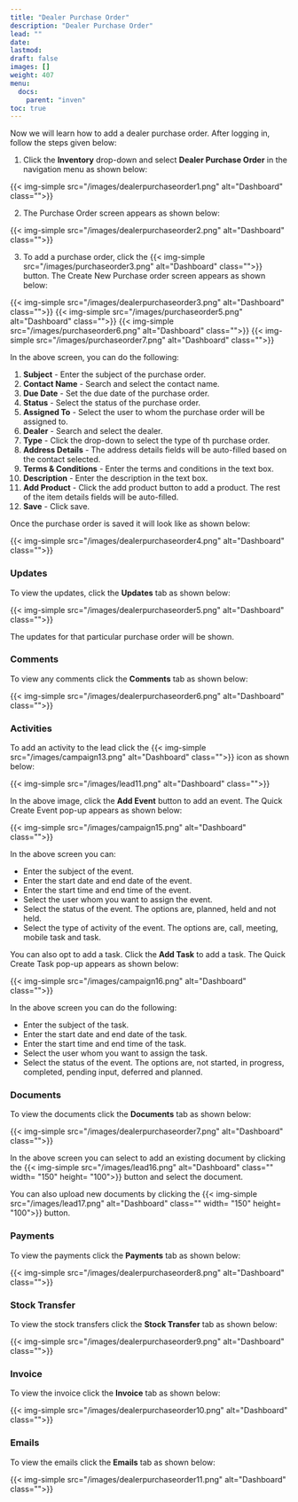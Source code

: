 ```yaml
---
title: "Dealer Purchase Order"
description: "Dealer Purchase Order"
lead: ""
date:
lastmod:
draft: false
images: []
weight: 407
menu:
  docs:
    parent: "inven"
toc: true
---
```


Now we will learn how to add a dealer purchase order. After logging in, follow the steps given below:

1.	Click the **Inventory** drop-down and select **Dealer Purchase Order** in the navigation menu as shown below:

 {{< img-simple src="/images/dealerpurchaseorder1.png"  alt="Dashboard" class="">}}

2.	The Purchase Order screen appears as shown below:

 {{< img-simple src="/images/dealerpurchaseorder2.png"  alt="Dashboard" class="">}}

3.	To add a purchase order, click the  {{< img-simple src="/images/purchaseorder3.png"  alt="Dashboard" class="">}} button. The Create New Purchase order screen appears as shown below:

{{< img-simple src="/images/dealerpurchaseorder3.png"  alt="Dashboard" class="">}}
{{< img-simple src="/images/purchaseorder5.png"  alt="Dashboard" class="">}}
{{< img-simple src="/images/purchaseorder6.png"  alt="Dashboard" class="">}}
{{< img-simple src="/images/purchaseorder7.png"  alt="Dashboard" class="">}}

In the above screen, you can do the following:
1. **Subject** - Enter the subject of the purchase order.
2. **Contact Name** - Search and select the contact name.
3. **Due Date** - Set the due date of the purchase order.
4. **Status** - Select the status of the purchase order.
5. **Assigned To** - Select the user to whom the purchase order will be assigned to.
6. **Dealer** - Search and select the dealer.
7. **Type** - Click the drop-down to select the type of th purchase order.
8. **Address Details** - The address details fields will be auto-filled based on the contact selected.
9. **Terms & Conditions** - Enter the terms and conditions in the text box.
10. **Description** - Enter the description in the text box.
11. **Add Product** - Click the add product button to add a product. The rest of the item details fields will be auto-filled.
12. **Save** - Click save.

Once the purchase order is saved it will look like as shown below:

{{< img-simple src="/images/dealerpurchaseorder4.png"  alt="Dashboard" class="">}}

### Updates

To view the updates, click the **Updates** tab as shown below:

{{< img-simple src="/images/dealerpurchaseorder5.png"  alt="Dashboard" class="">}}

The updates for that particular purchase order will be shown.

### Comments

To view any comments click the **Comments** tab as shown below:

{{< img-simple src="/images/dealerpurchaseorder6.png"  alt="Dashboard" class="">}}

### Activities

To add an activity to the lead click the {{< img-simple src="/images/campaign13.png"  alt="Dashboard" class="">}} icon as shown below:

{{< img-simple src="/images/lead11.png"  alt="Dashboard" class="">}}

In the above image, click the **Add Event** button to add an event. The Quick Create Event pop-up appears as shown below:

{{< img-simple src="/images/campaign15.png"  alt="Dashboard" class="">}}

In the above screen you can:

* Enter the subject of the event.
* Enter the start date and end date of the event.
* Enter the start time and end time of the event.
* Select the user whom you want to assign the event.
* Select the status of the event. The options are, planned, held and not held.
* Select the type of activity of the event. The options are, call, meeting, mobile task and task.

You can also opt to add a task. Click the **Add Task** to add a task. The Quick Create Task pop-up appears as shown below:

{{< img-simple src="/images/campaign16.png"  alt="Dashboard" class="">}}

In the above screen you can do the following:

* Enter the subject of the task.
* Enter the start date and end date of the task.
* Enter the start time and end time of the task.
* Select the user whom you want to assign the task.
* Select the status of the event. The options are, not started, in progress, completed,  pending input, deferred and planned.

### Documents

To view the documents click the **Documents** tab as shown below:

{{< img-simple src="/images/dealerpurchaseorder7.png"  alt="Dashboard" class="">}}

In the above screen you can select to add an existing document by clicking the {{< img-simple src="/images/lead16.png"  alt="Dashboard" class="" width= "150" height= "100">}} button and select the document.

You can also upload new documents by clicking the {{< img-simple src="/images/lead17.png"  alt="Dashboard" class="" width= "150" height= "100">}} button.

### Payments

To view the payments click the **Payments** tab as shown below:

{{< img-simple src="/images/dealerpurchaseorder8.png"  alt="Dashboard" class="">}}

### Stock Transfer

To view the stock transfers click the **Stock Transfer** tab as shown below:

{{< img-simple src="/images/dealerpurchaseorder9.png"  alt="Dashboard" class="">}}

### Invoice

To view the invoice click the **Invoice** tab as shown below:

{{< img-simple src="/images/dealerpurchaseorder10.png"  alt="Dashboard" class="">}}

### Emails

To view the emails click the **Emails** tab as shown below:

{{< img-simple src="/images/dealerpurchaseorder11.png"  alt="Dashboard" class="">}}

